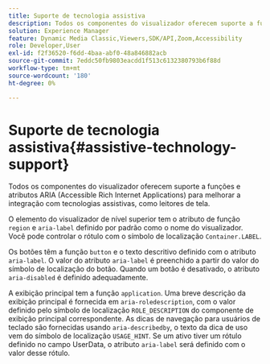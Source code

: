 ```yaml
---
title: Suporte de tecnologia assistiva
description: Todos os componentes do visualizador oferecem suporte a funções e atributos ARIA (Accessible Rich Internet Applications) para melhorar a integração com tecnologias assistivas, como leitores de tela.
solution: Experience Manager
feature: Dynamic Media Classic,Viewers,SDK/API,Zoom,Accessibility
role: Developer,User
exl-id: f2f36520-f6dd-4baa-abf0-48a846882acb
source-git-commit: 7eddc50fb9803eacdd1f513c6132380793b6f88d
workflow-type: tm+mt
source-wordcount: '180'
ht-degree: 0%

---
```


# Suporte de tecnologia assistiva{#assistive-technology-support}

Todos os componentes do visualizador oferecem suporte a funções e atributos ARIA (Accessible Rich Internet Applications) para melhorar a integração com tecnologias assistivas, como leitores de tela.

O elemento do visualizador de nível superior tem o atributo de função `region` e `aria-label` definido por padrão como o nome do visualizador. Você pode controlar o rótulo com o símbolo de localização `Container.LABEL`.

Os botões têm a função `button` e o texto descritivo definido com o atributo `aria-label`. O valor do atributo `aria-label` é preenchido a partir do valor do símbolo de localização do botão. Quando um botão é desativado, o atributo `aria-disabled` é definido adequadamente.

A exibição principal tem a função `application`. Uma breve descrição da exibição principal é fornecida em `aria-roledescription`, com o valor definido pelo símbolo de localização `ROLE_DESCRIPTION` do componente de exibição principal correspondente. As dicas de navegação para usuários de teclado são fornecidas usando `aria-describedby`, o texto da dica de uso vem do símbolo de localização `USAGE_HINT`. Se um ativo tiver um rótulo definido no campo UserData, o atributo `aria-label` será definido com o valor desse rótulo.
